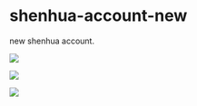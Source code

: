 # shenhua-account-new
new shenhua account.

![](https://github.com/shenhuanet/shenhua-account-new/raw/master/WX20170719-173330@2x.png)

![](https://github.com/shenhuanet/shenhua-account-new/raw/master/WX20170719-173400@2x.png)

![](https://github.com/shenhuanet/shenhua-account-new/raw/master/WX20170719-173430@2x.png)
